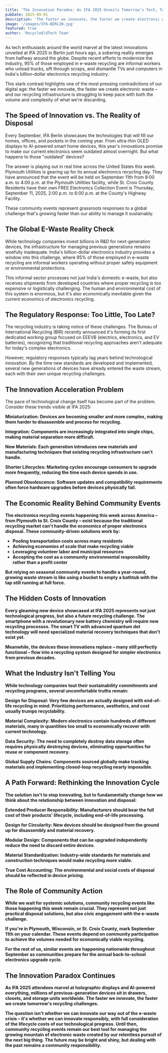 ```yaml
---
title: 'The Innovation Paradox: As IFA 2025 Unveils Tomorrow’s Tech, Today’s E-Waste Crisis Deepens'
pubDate: 2025-09-01
description: 'The faster we innovate, the faster we create electronic waste - and our recycling infrastructure is struggling to keep pace'
image: '/images/IFA-BERLIN.jpg'
featured: true
author: 'RecycleOldTech Team'
---
```


As tech enthusiasts around the world marvel at the latest innovations unveiled at IFA 2025 in Berlin just hours ago, a sobering reality emerges from halfway around the globe. Despite recent efforts to modernize the industry, 95% of those employed in e-waste recycling are informal workers who unload trucks, sift through scraps, and dismantle TVs and computers in India's billion-dollar electronics recycling industry.

This stark contrast highlights one of the most pressing contradictions of our digital age: the faster we innovate, the faster we create electronic waste – and our recycling infrastructure is struggling to keep pace with both the volume and complexity of what we're discarding.

## The Speed of Innovation vs. The Reality of Disposal

Every September, IFA Berlin showcases the technologies that will fill our homes, offices, and pockets in the coming year. From ultra-thin OLED displays to AI-powered smart home devices, this year's innovations promise to make our current electronics seem outdated almost overnight. But what happens to those "outdated" devices?

The answer is playing out in real time across the United States this week. Plymouth Utilities is gearing up for its annual electronics recycling day. They have announced that the event will be held on September 11th from 8:00 a.m. to 4:00 p.m. at the Plymouth Utilities facility, while St. Croix County Residents have their own FREE Electronics Collection Event is Thursday, September 11, 2025, 2:00 p.m. to 6:00 p.m. at the County's Highway Facility.

These community events represent grassroots responses to a global challenge that's growing faster than our ability to manage it sustainably.

## The Global E-Waste Reality Check

While technology companies invest billions in R&D for next-generation devices, the infrastructure for managing previous generations remains woefully inadequate. India's billion-dollar electronics industry provides a window into this challenge, where 95% of those employed in e-waste recycling are informal workers operating without proper safety equipment or environmental protections.

This informal sector processes not just India's domestic e-waste, but also receives shipments from developed countries where proper recycling is too expensive or logistically challenging. The human and environmental cost of this system is enormous, but it's also economically inevitable given the current economics of electronics recycling.

## The Regulatory Response: Too Little, Too Late?

The recycling industry is taking notice of these challenges. The Bureau of International Recycling (BIR) recently announced it's forming its first dedicated working group focused on EEEVB (electrics, electronics, and EV batteries), recognizing that traditional recycling approaches aren't adequate for today's complex electronics.

However, regulatory responses typically lag years behind technological innovation. By the time new standards are developed and implemented, several new generations of devices have already entered the waste stream, each with their own unique recycling challenges.

## The Innovation Acceleration Problem

The pace of technological change itself has become part of the problem. Consider these trends visible at IFA 2025:

<strong>Miniaturization</srtong>: Devices are becoming smaller and more complex, making them harder to disassemble and process for recycling.

<strong>Integration</strong>: Components are increasingly integrated into single chips, making material separation more difficult.

<strong>New Materials</strong>: Each generation introduces new materials and manufacturing techniques that existing recycling infrastructure can't handle.

<strong>Shorter Lifecycles</strong>: Marketing cycles encourage consumers to upgrade more frequently, reducing the time each device spends in use.

<strong>Planned Obsolescence</strong>: Software updates and compatibility requirements often force hardware upgrades before devices physically fail.

## The Economic Reality Behind Community Events

The electronics recycling events happening this week across America – from Plymouth to St. Croix County – exist because the traditional recycling market can't handle the economics of proper electronics disposal. These community-driven solutions work by:

- Pooling transportation costs across many residents
- Achieving economies of scale that make recycling viable
- Leveraging volunteer labor and municipal resources
- Accepting the cost as a community environmental responsibility rather than a profit center

But relying on seasonal community events to handle a year-round, growing waste stream is like using a bucket to empty a bathtub with the tap still running at full force.

## The Hidden Costs of Innovation

Every gleaming new device showcased at IFA 2025 represents not just technological progress, but also a future recycling challenge. The smartphone with a revolutionary new battery chemistry will require new recycling processes. The smart TV with advanced quantum dot technology will need specialized material recovery techniques that don't exist yet.

Meanwhile, the devices these innovations replace – many still perfectly functional – flow into a recycling system designed for simpler electronics from previous decades.

## What the Industry Isn't Telling You

While technology companies tout their sustainability commitments and recycling programs, several uncomfortable truths remain:

<strong>Design for Disposal</strong>: Very few devices are actually designed with end-of-life recycling in mind. Prioritizing performance, aesthetics, and cost usually trumps recyclability.

<strong>Material Complexity</strong>: Modern electronics contain hundreds of different materials, many in quantities too small to economically recover with current technology.

<strong>Data Security</strong>: The need to completely destroy data storage often requires physically destroying devices, eliminating opportunities for reuse or component recovery.

<strong>Global Supply Chains</strong>: Components sourced globally make tracking materials and implementing closed-loop recycling nearly impossible.

## A Path Forward: Rethinking the Innovation Cycle

The solution isn't to stop innovating, but to fundamentally change how we think about the relationship between innovation and disposal:

<strong>Extended Producer Responsibility</strong>: Manufacturers should bear the full cost of their products' lifecycle, including end-of-life processing.

<strong>Design for Circularity</strong>: New devices should be designed from the ground up for disassembly and material recovery.

<strong>Modular Design</strong>: Components that can be upgraded independently reduce the need to discard entire devices.

<strong>Material Standardization</strong>: Industry-wide standards for materials and construction techniques would make recycling more viable.

<strong>True Cost Accounting</strong>: The environmental and social costs of disposal should be reflected in device pricing.

## The Role of Community Action

While we wait for systemic solutions, community recycling events like those happening this week remain crucial. They represent not just practical disposal solutions, but also civic engagement with the e-waste challenge.

If you're in Plymouth, Wisconsin, or St. Croix County, mark September 11th on your calendar. These events depend on community participation to achieve the volumes needed for economically viable recycling.

For the rest of us, similar events are happening nationwide throughout September as communities prepare for the annual back-to-school electronics upgrade cycle.

## The Innovation Paradox Continues

As IFA 2025 attendees marvel at holographic displays and AI-powered everything, millions of previous-generation devices sit in drawers, closets, and storage units worldwide. The faster we innovate, the faster we create tomorrow's recycling challenges.

The question isn't whether we can innovate our way out of the e-waste crisis – it's whether we can innovate responsibly, with full consideration of the lifecycle costs of our technological progress.
Until then, community recycling events remain our best tool for managing the growing mountain of electronic waste created by our relentless pursuit of the next big thing. The future may be bright and shiny, but dealing with the past remains a community responsibility.
